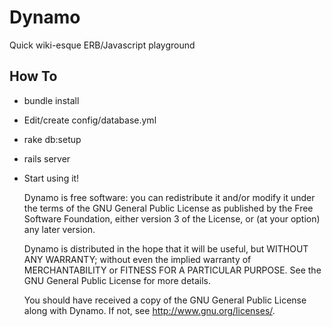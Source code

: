 Dynamo
=========

Quick wiki-esque ERB/Javascript playground

How To
------
* bundle install
* Edit/create config/database.yml 
* rake db:setup
* rails server
* Start using it!


    Dynamo is free software: you can redistribute it and/or modify
    it under the terms of the GNU General Public License as published by
    the Free Software Foundation, either version 3 of the License, or
    (at your option) any later version.

    Dynamo is distributed in the hope that it will be useful,
    but WITHOUT ANY WARRANTY; without even the implied warranty of
    MERCHANTABILITY or FITNESS FOR A PARTICULAR PURPOSE.  See the
    GNU General Public License for more details.

    You should have received a copy of the GNU General Public License
    along with Dynamo.  If not, see <http://www.gnu.org/licenses/>.

